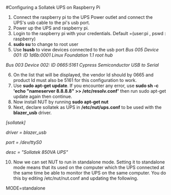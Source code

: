 #Configuring a Sollatek UPS on Raspberry Pi

1. Connect the raspberry pi to the UPS Power outlet and connect the UPS's usb cable to the pi's usb port.
2. Power up the UPS and raspberry pi.
3. Login to the raspberry pi with your credentials. 
Default =(user:pi , pswd : raspberry)
4. **sudo su** to change to root user 
5. Use **lsusb** to view devices connected to the usb port 
*Bus 005 Device 001: ID 1d6b:0001 Linux Foundation 1.1 root hub*

*Bus 003 Device 002: ID 0665:5161 Cypress Semiconductor USB to Serial*

6. On the list that will be displayed, the vendor Id should by 0665 and product Id must also be 5161 for this configuration to work.
7. Use **sudo apt-get update**. If you encounter any error, use 
**sudo sh -c 'echo "nameserver 8.8.8.8" >> /etc/resolv.conf'** then run sudo apt-get update again then continue.
8. Now install NUT by running **sudo apt-get nut**
9. Next, declare sollatek as UPS in **/etc/nut/ups.conf** to be used with the **blazer_usb** driver.

*[sollatek]*

*driver = blazer_usb*

*port = /dev/ttyS0*

*desc = "Sollatek 850VA UPS"*

10. Now we can set NUT to run in standalone mode. Setting it to standalone mode means that its used on the computer which the UPS connected at the same time be able to monitor the UPS on the same computer. You do this by editing /etc/nut/nut.conf and updating the following.

MODE=standalone 

